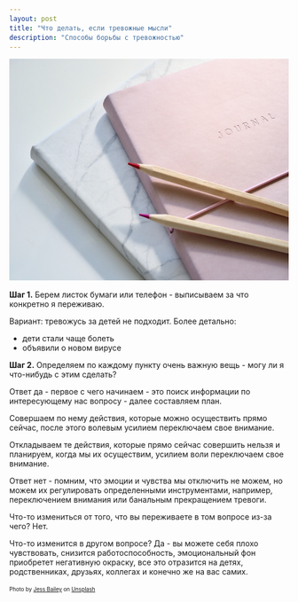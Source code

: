 ```yaml
---
layout: post
title: "Что делать, если тревожные мысли"
description: "Способы борьбы с тревожностью"
---
```

<img 
    src="/assets/img/jess-bailey-y7GlIdTUOvo-unsplash.jpg" 
    style="height:400px" 
    alt="тревожные мысли"/>
<br/>


**Шаг 1.** Берем листок бумаги или телефон - выписываем за что конкретно я переживаю. 

Вариант: тревожусь за детей не подходит. Более детально: 

- дети стали чаще болеть
- объявили о новом вирусе

**Шаг 2.** Определяем по каждому пункту очень важную вещь - могу ли я что-нибудь с этим сделать?

Ответ да - первое с чего начинаем - это поиск информации по интересующему нас вопросу - далее составляем план. 

Совершаем по нему действия, которые можно осуществить прямо сейчас, после этого волевым усилием переключаем свое внимание.

 Откладываем те действия, которые прямо сейчас совершить нельзя и планируем, когда мы их осуществим, усилием воли переключаем свое внимание.

Ответ нет - помним, что эмоции и чувства мы отключить не можем, но можем их регулировать определенными инструментами, например, переключением внимания или банальным прекращением тревоги. 

Что-то измениться от того, что вы переживаете в том вопросе из-за чего? Нет. 

Что-то изменится в другом вопросе? Да - вы можете себя плохо чувствовать, снизится работоспособность, эмоциональный фон приобретет негативную окраску, все это отразится на детях, родственниках, друзьях, коллегах и конечно же на вас самих.

<sub><sup>
Photo by <a href="https://unsplash.com/@jessbaileydesigns?utm_source=unsplash&utm_medium=referral&utm_content=creditCopyText">Jess Bailey</a> on <a href="https://unsplash.com/s/photos/list?utm_source=unsplash&utm_medium=referral&utm_content=creditCopyText">Unsplash</a>
</sup></sub>
